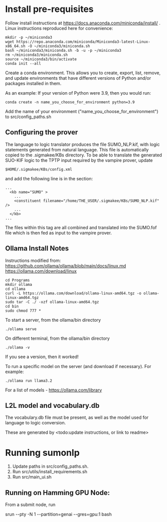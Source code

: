 # Install pre-requisites


Follow install instructions at https://docs.anaconda.com/miniconda/install/ . Linux instructions reproduced here for convenience:
```
mkdir -p ~/miniconda3
wget https://repo.anaconda.com/miniconda/Miniconda3-latest-Linux-x86_64.sh -O ~/miniconda3/miniconda.sh
bash ~/miniconda3/miniconda.sh -b -u -p ~/miniconda3
rm ~/miniconda3/miniconda.sh
source ~/miniconda3/bin/activate
conda init --all
```

Create a conda environment. This allows you to create, export, list, remove, and update environments that have different versions of Python and/or packages installed in them.

As an example: If your version of Python were 3.9, then you would run:
```
conda create -n name_you_choose_for_environment python=3.9
```

Add the name of your environment ("name_you_choose_for_environment") to src/config_paths.sh

## Configuring the prover

The language to logic translator produces the file SUMO_NLP.kif, with logic statements generated from natural language. This file is automatically copied to the .sigmakee/KBs directory. To be able to translate the generated SUO-KIF logic to the TPTP input required by the vampire prover, update 

```
$HOME/.sigmakee/KBs/config.xml
```

and add the following line is in the <kb name="SUMO" > section:

```
...
  <kb name="SUMO" >
    ...
    <constituent filename="/home/THE_USER/.sigmakee/KBs/SUMO_NLP.kif" />
    ...
  </kb>
...

```

The files within this tag are all combined and translated into the SUMO.fof file which is then fed as input to the vampire prover.

## Ollama Install Notes

Instructions modified from: 
https://github.com/ollama/ollama/blob/main/docs/linux.md
https://ollama.com/download/linux

```
cd Programs
mkdir ollama
cd ollama
curl -L https://ollama.com/download/ollama-linux-amd64.tgz -o ollama-linux-amd64.tgz
sudo tar -C ./ -xzf ollama-linux-amd64.tgz
cd bin
sudo chmod 777 *
```

To start a server, from the ollama/bin directory
```
./ollama serve
```


On different terminal, from the ollama/bin directory

```
./ollama -v
```

If you see a version, then it worked!

To run a specific model on the server (and download if necessary). For example:

```
./ollama run llama3.2 
```

For a list of models - https://ollama.com/library


## L2L model and vocabulary.db
The vocabulary.db file must be present, as well as the model used for language to logic conversion.

These are generated by <todo:update instructions, or link to readme>

# Running sumonlp
1. Update paths in src/config_paths.sh.
2. Run src/utils/install_requirements.sh
3. Run src/main_ui.sh


## Running on Hamming GPU Node:

From a submit node, run

srun --pty -N 1 --partition=genai --gres=gpu:1 bash
